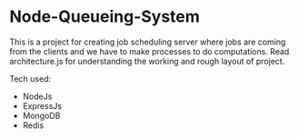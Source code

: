 # Node-Queueing-System

This is a project for creating job scheduling server where jobs are coming from the clients and we have to make processes to do computations. Read architecture.js for understanding the working and rough layout of project.

Tech used:
<ul>
  <li>NodeJs</li>
  <li>ExpressJs</li>
  <li>MongoDB</li>
  <li>Redis</li>
</ul>
